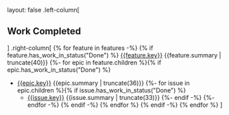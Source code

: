 layout: false
.left-column[
## Work Completed
]
.right-column[
{% for feature in features -%}
{% if feature.has_work_in_status("Done") %}
[{{feature.key}}]({{feature.url}}) {{feature.summary | truncate(40)}}
{%- for epic in feature.children %}{% if epic.has_work_in_status("Done") %}
* [{{epic.key}}]({{epic.url}}) {{epic.summary | truncate(36)}}
{%- for issue in epic.children %}{% if issue.has_work_in_status("Done") %}
    - [{{issue.key}}]({{issue.url}}) {{issue.summary | truncate(33)}}
{%- endif -%}
{%- endfor -%}
{% endif -%}
{% endfor %}
{% endif -%}
{% endfor %}
]

